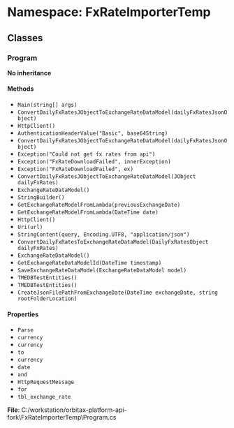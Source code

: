 # Namespace: FxRateImporterTemp

## Classes

### Program

**No inheritance**

#### Methods

- `Main(string[] args)`
- `ConvertDailyFxRatesJObjectToExchangeRateDataModel(dailyFxRatesJsonObject)`
- `HttpClient()`
- `AuthenticationHeaderValue("Basic", base64String)`
- `ConvertDailyFxRatesJObjectToExchangeRateDataModel(dailyFxRatesJsonObject)`
- `Exception("Could not get fx rates from api")`
- `Exception("FxRateDownloadFailed", innerException)`
- `Exception("FxRateDownloadFailed", ex)`
- `ConvertDailyFxRatesJObjectToExchangeRateDataModel(JObject dailyFxRates)`
- `ExchangeRateDataModel()`
- `StringBuilder()`
- `GetExchangeRateModelFromLambda(previousExchangeDate)`
- `GetExchangeRateModelFromLambda(DateTime date)`
- `HttpClient()`
- `Uri(url)`
- `StringContent(query, Encoding.UTF8, "application/json")`
- `ConvertDailyFxRatesToExchangeRateDataModel(DailyFxRatesObject dailyFxRates)`
- `ExchangeRateDataModel()`
- `GetExchangeRateDataModelId(DateTime timestamp)`
- `SaveExchangeRateDataModel(ExchangeRateDataModel model)`
- `TMEDBTestEntities()`
- `TMEDBTestEntities()`
- `CreateJsonFilePathFromExchangeDate(DateTime exchangeDate, string rootFolderLocation)`

#### Properties

- `Parse`
- `currency`
- `currency`
- `to`
- `currency`
- `date`
- `and`
- `HttpRequestMessage`
- `for`
- `tbl_exchange_rate`

**File**: C:/workstation/orbitax-platform-api-fork\FxRateImporterTemp\Program.cs

